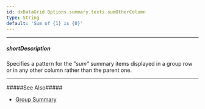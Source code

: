 ```yaml
---
id: dxDataGrid.Options.summary.texts.sumOtherColumn
type: String
default: 'Sum of {1} is {0}'
---
```

---
##### shortDescription
Specifies a pattern for the *"sum"* summary items displayed in a group row or in any other column rather than the parent one.

---
#####See Also#####
- [Group Summary](/concepts/05%20Widgets/DataGrid/65%20Summaries/20%20Group%20Summary/Group%20Summary.md '/Documentation/Guide/Widgets/DataGrid/Summaries/Group_Summary/')